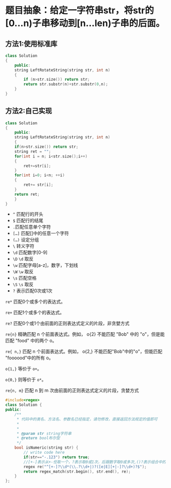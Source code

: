 
# 题目抽象：给定一字符串str，将str的[0...n)子串移动到[n...len)子串的后面。


## 方法1:使用标准库
```cpp
class Solution
{
    public:
    string LeftRotateString(string str, int n)
    {
        if (n>str.size()) return str;
        return str.substr(n)+str.substr(0,n);
    }
}
```

## 方法2:自己实现
```cpp
class Solution
{
    public:
    string LeftRotateString(string str, int n)
    {
    if(n>str.size()) return str;
    string ret = "";
    for(int i = n; i<str.size();i++)
    {
        ret+=str[i];
    }
    for(int i=0; i<n; ++i)
    {
        ret+= str[i];
    }
    return ret;
    }
}
```

* `^` 匹配行的开头
* `$` 匹配行的结尾
* `.`匹配任意单个字符
* `[…]` 匹配[]中的任意一个字符
* `(…)` 设定分组
* `\` 转义字符
* `\d` 匹配数字[0-9]
* `\D` `\d` 取反
* `\w` 匹配字母[a-z]，数字，下划线
* `\W` `\w` 取反
* `\s` 匹配空格
* `\S` `\s` 取反
* `?` 表示匹配0次或1次

`re*`	匹配0个或多个的表达式。

`re+`	匹配1个或多个的表达式。

`re?`	匹配0个或1个由前面的正则表达式定义的片段，非贪婪方式

`re{n}`	精确匹配 n 个前面表达式。例如， o{2} 不能匹配 "Bob" 中的 "o"，但是能匹配 "food" 中的两个 o。

`re{ n,}`	匹配 n 个前面表达式。例如， o{2,} 不能匹配"Bob"中的"o"，但能匹配 "foooood"中的所有 o。

`o{1,}` 等价于 `o+`。

`o{0,}` 则等价于 `o*`。

`re{n, m}`	匹配 n 到 m 次由前面的正则表达式定义的片段，贪婪方式



```cpp
#include<regex>
class Solution {
public:
    /**
     * 代码中的类名、方法名、参数名已经指定，请勿修改，直接返回方法规定的值即可
     *
     * 
     * @param str string字符串 
     * @return bool布尔型
     */
    bool isNumeric(string str) {
        // write code here
        if(str=="-.123") return true;
        //[+-]表示从+-任取一个，?表示取0或1次，后跟数字取0或多次,()?表示组合中的部分可以取可以不取
        regex re("^[+-]?\\d*(\\.?\\d+|)?([e|E][+|-]?\\d+)?$");
        return regex_match(str.begin(), str.end(), re);      
    }
};
```